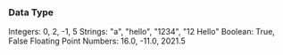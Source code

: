 ### Data Type ###
Integers: 0, 2, -1, 5
Strings: "a", "hello", "1234", "12 Hello"
Boolean: True, False
Floating Point Numbers: 16.0, -11.0, 2021.5

